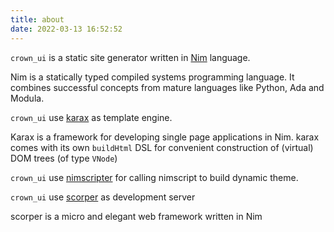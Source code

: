 ```yaml
---
title: about
date: 2022-03-13 16:52:52
---
```


`crown_ui` is a static site generator written in [Nim](https://nim-lang.org) language. 

Nim is a statically typed compiled systems programming language. It combines successful concepts from mature languages like Python, Ada and Modula.  

`crown_ui` use [karax](https://github.com/karaxnim/karax) as template engine.

Karax is a framework for developing single page applications in Nim. karax comes with its own `buildHtml` DSL for convenient construction of (virtual) DOM trees (of type `VNode`)  

`crown_ui` use [nimscripter](https://github.com/beef331/nimscripter) for calling nimscript to build dynamic theme. 

`crown_ui` use [scorper](https://github.com/bung87/scorper) as development server  

scorper is a micro and elegant web framework written in Nim